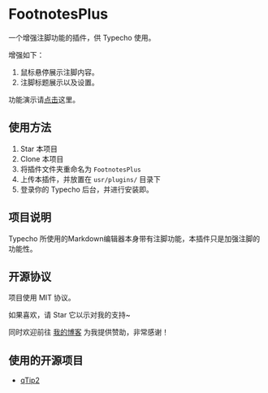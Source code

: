 # FootnotesPlus
一个增强注脚功能的插件，供 Typecho 使用。

增强如下：
1. 鼠标悬停展示注脚内容。
2. 注脚标题展示以及设置。

功能演示请[点击](https://www.moyu.win/footnotesPlusDemo.html#footnotesPlusDemo)这里。
## 使用方法
1. Star 本项目
2. Clone 本项目
3. 将插件文件夹重命名为 `FootnotesPlus`
4. 上传本插件，并放置在 `usr/plugins/` 目录下
5. 登录你的 Typecho 后台，并进行安装即。

## 项目说明
Typecho 所使用的Markdown编辑器本身带有注脚功能，本插件只是加强注脚的功能性。

## 开源协议
项目使用 MIT 协议。

如果喜欢，请 Star 它以示对我的支持~

同时欢迎前往 [我的博客](https://www.moyu.win/donate.html#donate) 为我提供赞助，非常感谢！

## 使用的开源项目
 - [qTip2](https://github.com/qTip2/qTip2)